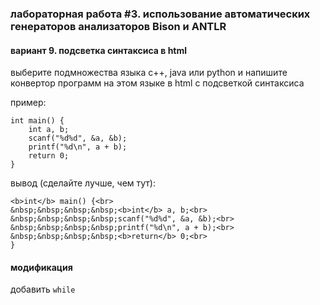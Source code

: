 ### лабораторная работа #3. использование автоматических генераторов анализаторов Bison и ANTLR

#### вариант 9. подсветка синтаксиса в html
выберите подмножества языка c++, java или python и напишите конвертор программ на этом языке в html с подсветкой синтаксиса

пример:
```
int main() {
    int a, b;
    scanf("%d%d", &a, &b);
    printf("%d\n", a + b);
    return 0;
}
```

вывод (сделайте лучше, чем тут):
```
<b>int</b> main() {<br>
&nbsp;&nbsp;&nbsp;&nbsp;<b>int</b> a, b;<br>
&nbsp;&nbsp;&nbsp;&nbsp;scanf("%d%d", &a, &b);<br>
&nbsp;&nbsp;&nbsp;&nbsp;printf("%d\n", a + b);<br>
&nbsp;&nbsp;&nbsp;&nbsp;<b>return</b> 0;<br>
}
```

#### модификация
добавить ```while```